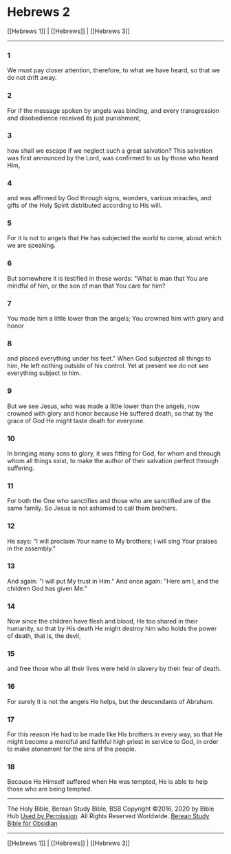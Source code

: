 # Hebrews 2

[[Hebrews 1]] | [[Hebrews]] | [[Hebrews 3]]

---

### 1
We must pay closer attention, therefore, to what we have heard, so that we do not drift away.

### 2
For if the message spoken by angels was binding, and every transgression and disobedience received its just punishment,

### 3
how shall we escape if we neglect such a great salvation? This salvation was first announced by the Lord, was confirmed to us by those who heard Him,

### 4
and was affirmed by God through signs, wonders, various miracles, and gifts of the Holy Spirit distributed according to His will.

### 5
For it is not to angels that He has subjected the world to come, about which we are speaking.

### 6
But somewhere it is testified in these words: "What is man that You are mindful of him, or the son of man that You care for him?

### 7
You made him a little lower than the angels; You crowned him with glory and honor

### 8
and placed everything under his feet." When God subjected all things to him, He left nothing outside of his control. Yet at present we do not see everything subject to him.

### 9
But we see Jesus, who was made a little lower than the angels, now crowned with glory and honor because He suffered death, so that by the grace of God He might taste death for everyone.

### 10
In bringing many sons to glory, it was fitting for God, for whom and through whom all things exist, to make the author of their salvation perfect through suffering.

### 11
For both the One who sanctifies and those who are sanctified are of the same family. So Jesus is not ashamed to call them brothers.

### 12
He says: "I will proclaim Your name to My brothers; I will sing Your praises in the assembly."

### 13
And again: "I will put My trust in Him." And once again: "Here am I, and the children God has given Me."

### 14
Now since the children have flesh and blood, He too shared in their humanity, so that by His death He might destroy him who holds the power of death, that is, the devil,

### 15
and free those who all their lives were held in slavery by their fear of death.

### 16
For surely it is not the angels He helps, but the descendants of Abraham.

### 17
For this reason He had to be made like His brothers in every way, so that He might become a merciful and faithful high priest in service to God, in order to make atonement for the sins of the people.

### 18
Because He Himself suffered when He was tempted, He is able to help those who are being tempted.

---

The Holy Bible, Berean Study Bible, BSB
Copyright ©2016, 2020 by Bible Hub
[Used by Permission](https://berean.bible/terms.htm). All Rights Reserved Worldwide.
[Berean Study Bible for Obsidian](https://github.com/gapmiss/berean-study-bible-for-obsidian)

---

[[Hebrews 1]] | [[Hebrews]] | [[Hebrews 3]]

